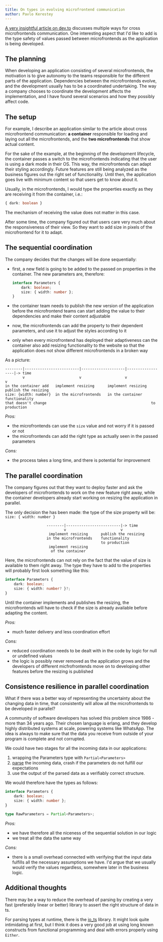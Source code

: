 ```yaml
---
title: On types in evolving microfrontend communication
author: Pavlo Kerestey
---
```


[A very insightful article on dev.to](https://dev.to/luistak/cross-micro-frontends-communication-30m3) discusses multiple ways for cross microfrontends communication. One interesting aspect that I'd like to add is the type safety of values passed between microfrontends as the application is being developed.

## The planning

When developing an application consisting of several microfrontends, the motivation is to give autonomy to the teams responsible for the different parts of the application. Dependencies between the microfrontends evolve, and the development usually has to be a coordinated undertaking. The way a company chooses to coordinate the development affects the implementation, and I have found several scenarios and how they possibly affect code.

## The setup

For example, I describe an application similar to the article about cross microfrontend communication: 
**a container** responsible for loading and laying out all the microfrontends, and the **two microfrontends** that show actual content.

For the sake of the example, at the beginning of the development lifecycle, the container passes a switch to the microfrontends indicating that the user is using a dark mode in their OS. This way, the microfrontends can adapt their styling accordingly. Future features are still being analyzed as the business figures out the right set of functionality. Until then, the application goes live with minimum content so that users get to know about it.

Usually, in the microfrontends, I would type the properties exactly as they are receiving it from the container, i.e.: 

```typescript
{ dark: boolean }
```

The mechanism of receiving the value does not matter in this case.

After some time, the company figured out that users care very much about the responsiveness of their view. So they want to add size in pixels of the microfrontend for it to adapt.

## The sequential coordination

The company decides that the changes will be done sequentially:

- first, a new field is going to be added to the passed on properties in the container. The new parameters are, therefore:

	```typescript
	interface Parameters { 
		dark: boolean;
		size: { width: number };
	}
	```

- the container team needs to publish the new version of the application before the microfrontend teams can start adding the value to their dependencies and make their content adjustable
- now, the microfrontends can add the property to their dependent parameters, and use it to adjust the styles according to it
- only when every microfrontend has deployed their adaptiveness can the container also add resizing functionality to the website so that the application does not show different microfrontends in a broken way

As a picture: 

```text
--------|-------------------------|--------------------|------------------|-> time
        v                         v                    v                  v
in the container add   implement resizing      implement resizing  publish the resizing
size: {width: number}  in the microfrontends   in the container    functionality
that doesn't change                                                to production
```

_Pros:_

- the microfrontends can use the `size` value and not worry if it is passed or not
- the microfrontends can add the right type as actually seen in the passed parameters

_Cons:_

- the process takes a long time, and there is potential for improvement

## The parallel coordination

The company figures out that they want to deploy faster and ask the developers of microfrontends to work on the new feature right away, while the container developers already start working on resizing the application in parallel.

The only decision the has been made: the type of the size property will be: `size: { width: number }`


```text
                   --------|-------------------------|-> time
                           v                         v   
                    implement resizing      publish the resizing
                   in the microfrontends    functionality
                                            to production
                    implement resizing
                     of the container
```

Here, the microfrontends can not rely on the fact that the value of size is available to them right away. The type they have to add to the properties will probably first look something like this:

```typescript
interface Parameters { 
	dark: boolean;
	size: { width: number? }?;
}
```

Until the container implements and publishes the resizing, the microfrontends will have to check if the size is already available before adapting the content.

_Pros:_

- much faster delivery and less coordination effort

_Cons:_

- reduced coordination needs to be dealt with in the code by logic for null or undefined values
- the logic is possibly never removed as the application grows and the developers of different micfrofrontends move on to developing other features before the resizing is published

## Consistence resilience in parallel coordination

What if there was a better way of representing the uncertainty about the changing data in time, that consistently will allow all the microfrontends to be developed in parallel?

A community of software developers has solved this problem since 1986 - more than 34 years ago. Their chosen language is erlang, and they develop highly distributed systems at scale, powering systems like WhatsApp. The idea is always to make sure that the data you receive from outside of your program is complete and not corrupted.

We could have two stages for all the incoming data in our applications:

1. wrapping the Parameters type with `Partial<Parameters>`
2. [parse](https://lexi-lambda.github.io/blog/2019/11/05/parse-don-t-validate/) the incoming data, crash if the parameters do not fulfill our expectations
3. use the output of the parsed data as a verifiably correct structure.

We would therefore have the types as follows:

```typescript
interface Parameters { 
	dark: boolean;
	size: { width: number };
}

type RawParameters = Partial<Parameters>;
```

_Pros:_

- we have therefore all the niceness of the sequential solution in our logic
- we treat all the data the same way

_Cons:_

- there is a small overhead connected with verifying that the input data fulfills all the necessary assumptions we have. I'd argue that we usually would verify the values regardless, somewhere later in the business logic.

## Additional thoughts

There may be a way to reduce the overhead of parsing by creating a very fast (preferably linear or better) library to assert the right structure of data in ts.

For parsing types at runtime, there is the [io_ts](https://github.com/gcanti/io-ts) library. It might look quite intimidating at first, but I think it does a very good job at using long known constructs from functional programming and deal with errors properly using `Either`.